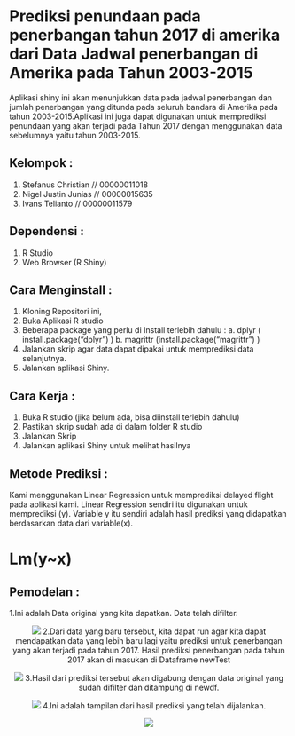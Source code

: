 # Prediksi penundaan pada penerbangan tahun 2017 di amerika dari Data Jadwal penerbangan di Amerika pada Tahun 2003-2015

Aplikasi shiny ini akan menunjukkan data pada jadwal penerbangan dan jumlah penerbangan yang ditunda pada seluruh bandara di Amerika pada tahun 2003-2015.Aplikasi ini juga dapat digunakan untuk memprediksi penundaan yang akan terjadi pada Tahun 2017 dengan menggunakan data sebelumnya yaitu tahun 2003-2015.

## Kelompok : 
1.	Stefanus Christian // 00000011018
2.	Nigel Justin Junias // 00000015635
3.	Ivans Telianto  // 00000011579

## Dependensi : 
1.	R Studio
2.	Web Browser (R Shiny)

## Cara Menginstall : 
1.	Kloning Repositori ini,
2.	Buka Aplikasi R studio 
3.	Beberapa package yang perlu di Install terlebih dahulu :
a.	dplyr  ( install.package(“dplyr”) )
b.	magrittr (install.package(“magrittr”) )
4.	Jalankan skrip agar data dapat dipakai untuk memprediksi data selanjutnya.
5.	Jalankan aplikasi Shiny.

## Cara Kerja : 
1.	Buka R studio (jika belum ada, bisa diinstall terlebih dahulu)
2.	Pastikan skrip sudah ada di dalam folder R studio
3.	Jalankan Skrip
4.	Jalankan aplikasi Shiny untuk melihat hasilnya

## Metode Prediksi : 
Kami menggunakan Linear Regression untuk memprediksi delayed flight pada aplikasi kami. Linear Regression sendiri itu digunakan untuk memprediksi (y). Variable y itu sendiri adalah hasil prediksi yang didapatkan berdasarkan data dari variable(x).

<p align ="center"><h1>Lm(y~x)</h1></p>

## Pemodelan :
1.Ini adalah Data original yang kita dapatkan. Data telah difilter.
<p align = "center"> <img src="https://github.com/justinjunias/flight-delay-prediction/blob/master/test/originaldata.png">
2.Dari data yang baru tersebut, kita dapat run agar kita dapat mendapatkan data yang lebih baru lagi yaitu prediksi untuk penerbangan yang akan terjadi pada tahun 2017. Hasil prediksi penerbangan pada tahun 2017 akan di masukan di Dataframe newTest
<p align = "center"> <img src="https://github.com/justinjunias/flight-delay-prediction/blob/master/test/newtest.png">
3.Hasil dari prediksi tersebut akan digabung dengan data original yang sudah difilter dan ditampung di newdf.
<p align = "center"> <img src="https://github.com/justinjunias/flight-delay-prediction/blob/master/test/newdf.png">
4.Ini adalah tampilan dari hasil prediksi yang telah dijalankan.
<p align = "center"> <img src ="https://github.com/justinjunias/flight-delay-prediction/blob/master/test/shiny.png">
